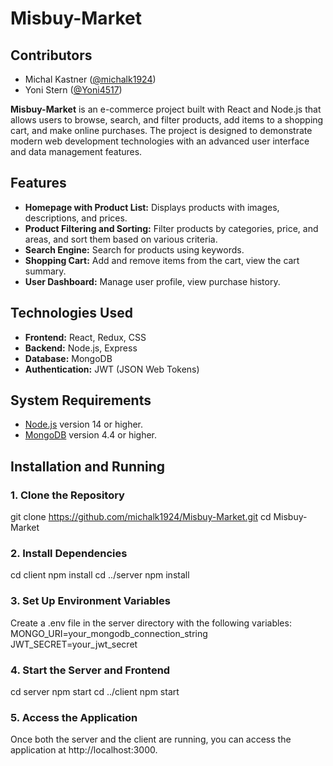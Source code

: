 # Misbuy-Market

## Contributors

- Michal Kastner ([@michalk1924](https://github.com/michalk1924))
- Yoni Stern ([@Yoni4517](https://github.com/Yoni4517))

**Misbuy-Market** is an e-commerce project built with React and Node.js that allows users to browse, search, and filter products, add items to a shopping cart, and make online purchases.
The project is designed to demonstrate modern web development technologies with an advanced user interface and data management features.

## Features

- **Homepage with Product List:** Displays products with images, descriptions, and prices.
- **Product Filtering and Sorting:** Filter products by categories, price, and areas, and sort them based on various criteria.
- **Search Engine:** Search for products using keywords.
- **Shopping Cart:** Add and remove items from the cart, view the cart summary.
- **User Dashboard:** Manage user profile, view purchase history.

## Technologies Used

- **Frontend:** React, Redux, CSS
- **Backend:** Node.js, Express
- **Database:** MongoDB
- **Authentication:** JWT (JSON Web Tokens)

## System Requirements

- [Node.js](https://nodejs.org/) version 14 or higher.
- [MongoDB](https://www.mongodb.com/) version 4.4 or higher.

## Installation and Running

### 1. Clone the Repository
git clone https://github.com/michalk1924/Misbuy-Market.git
cd Misbuy-Market

### 2. Install Dependencies
cd client
npm install
cd ../server
npm install

### 3.  Set Up Environment Variables
Create a .env file in the server directory with the following variables:
MONGO_URI=your_mongodb_connection_string
JWT_SECRET=your_jwt_secret

### 4. Start the Server and Frontend
cd server
npm start
cd ../client
npm start

### 5. Access the Application
Once both the server and the client are running, you can access the application at http://localhost:3000.
